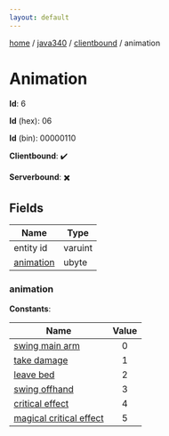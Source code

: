 ```yaml
---
layout: default
---
```


[home](/)  /  [java340](/protocol/java340)  /  [clientbound](/protocol/java340/clientbound)  /  animation

# Animation

**Id**: 6

**Id** (hex): 06

**Id** (bin): 00000110

**Clientbound**: ✔️

**Serverbound**: ✖️

## Fields

Name | Type
---|---
entity id | varuint
[animation](#animation) | ubyte

### animation

**Constants**:

Name | Value
---|:---:
[swing main arm](animation_swing-main-arm) | 0
[take damage](animation_take-damage) | 1
[leave bed](animation_leave-bed) | 2
[swing offhand](animation_swing-offhand) | 3
[critical effect](animation_critical-effect) | 4
[magical critical effect](animation_magical-critical-effect) | 5
